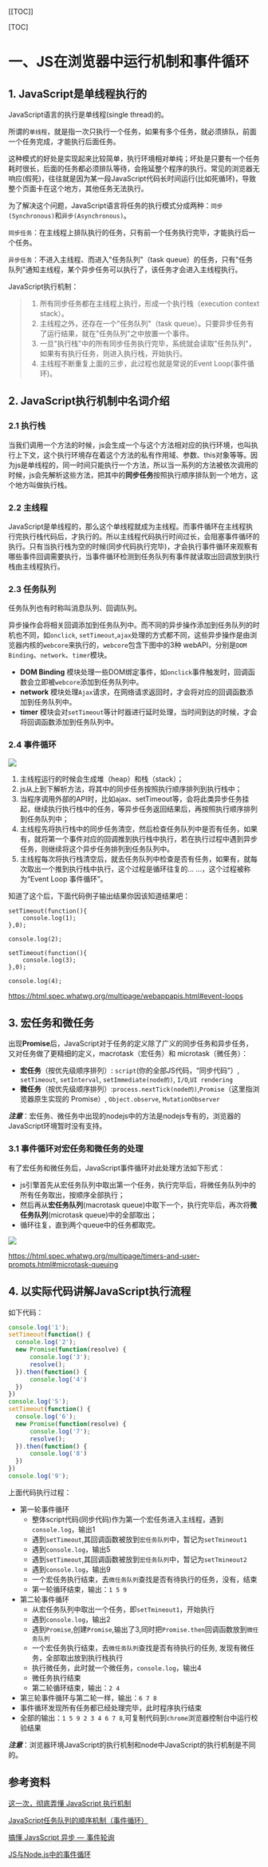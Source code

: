 [[TOC]]

[TOC]

# 一、JS在浏览器中运行机制和事件循环

## 1. JavaScript是单线程执行的

JavaScript语言的执行是单线程(single thread)的。

所谓的`单线程`，就是指一次只执行一个任务，如果有多个任务，就必须排队，前面一个任务完成，才能执行后面任务。

这种模式的好处是实现起来比较简单，执行环境相对单纯；坏处是只要有一个任务耗时很长，后面的任务都必须排队等待，会拖延整个程序的执行。常见的浏览器无响应(假死)，往往就是因为某一段JavaScript代码长时间运行(比如死循环)，导致整个页面卡在这个地方，其他任务无法执行。

为了解决这个问题，JavaScript语言将任务的执行模式分成两种：`同步(Synchronous)`和`异步(Asynchronous)`。

`同步任务`：在主线程上排队执行的任务，只有前一个任务执行完毕，才能执行后一个任务。

`异步任务`：不进入主线程、而进入"任务队列"（task queue）的任务，只有"任务队列"通知主线程，某个异步任务可以执行了，该任务才会进入主线程执行。

JavaScript执行机制：

> 1. 所有同步任务都在主线程上执行，形成一个执行栈（execution context stack）。
> 2. 主线程之外，还存在一个"任务队列"（task queue）。只要异步任务有了运行结果，就在"任务队列"之中放置一个事件。
> 3. 一旦"执行栈"中的所有同步任务执行完毕，系统就会读取"任务队列"，如果有有执行任务，则进入执行栈，开始执行。
> 4. 主线程不断重复上面的三步，此过程也就是常说的Event Loop(事件循环)。



## 2. JavaScript执行机制中名词介绍

### 2.1 执行栈

当我们调用一个方法的时候，js会生成一个与这个方法相对应的执行环境，也叫执行上下文，这个执行环境存在着这个方法的私有作用域、参数、this对象等等。因为js是单线程的，同一时间只能执行一个方法，所以当一系列的方法被依次调用的时候，js会先解析这些方法，把其中的**同步任务**按照执行顺序排队到一个地方，这个地方叫做执行栈。

### 2.2 主线程

JavaScript是单线程的，那么这个单线程就成为主线程。而事件循环在主线程执行完执行栈代码后，才执行的。所以主线程代码执行时间过长，会阻塞事件循环的执行。只有当执行栈为空的时候(同步代码执行完毕)，才会执行事件循环来观察有哪些事件回调需要执行，当事件循环检测到任务队列有事件就读取出回调放到执行栈由主线程执行。

### 2.3 任务队列

任务队列也有时称叫消息队列、回调队列。

异步操作会将相关回调添加到任务队列中。而不同的异步操作添加到任务队列的时机也不同，如`onclick`, `setTimeout`,`ajax`处理的方式都不同，这些异步操作是由浏览器内核的`webcore`来执行的，`webcore`包含下图中的3种 webAPI，分别是`DOM Binding`、`network`、`timer`模块。

- **DOM Binding** 模块处理一些DOM绑定事件，如`onclick`事件触发时，回调函数会立即被`webcore`添加到任务队列中。
- **network** 模块处理`Ajax`请求，在网络请求返回时，才会将对应的回调函数添加到任务队列中。
- **timer** 模块会对`setTimeout`等计时器进行延时处理，当时间到达的时候，才会将回调函数添加到任务队列中。

### 2.4 事件循环

![](./../../../assets/img/js_EventLoop.jpg)


1. 主线程运行的时候会生成堆（heap）和栈（stack）；
2. js从上到下解析方法，将其中的同步任务按照执行顺序排列到执行栈中；
3. 当程序调用外部的API时，比如ajax、setTimeout等，会将此类异步任务挂起，继续执行执行栈中的任务，等异步任务返回结果后，再按照执行顺序排列到任务队列中；
4. 主线程先将执行栈中的同步任务清空，然后检查任务队列中是否有任务，如果有，就将第一个事件对应的回调推到执行栈中执行，若在执行过程中遇到异步任务，则继续将这个异步任务排列到任务队列中。
5. 主线程每次将执行栈清空后，就去任务队列中检查是否有任务，如果有，就每次取出一个推到执行栈中执行，这个过程是循环往复的... ...，这个过程被称为“Event Loop 事件循环”。

知道了这个后，下面代码例子输出结果你因该知道结果吧：

```
setTimeout(function(){
    console.log(1);
},0);

console.log(2);

setTimeout(function(){
    console.log(3);
},0);

console.log(4);
```

https://html.spec.whatwg.org/multipage/webappapis.html#event-loops

## 3. 宏任务和微任务

出现**Promise**后，JavaScript对于任务的定义除了广义的同步任务和异步任务，又对任务做了更精细的定义，macrotask（宏任务）和 microtask（微任务）：

- **宏任务**（按优先级顺序排列）: `script`(你的全部JS代码，“同步代码”）, `setTimeout`, `setInterval`, `setImmediate(node的)`, `I/O`,`UI rendering`
- **微任务**（按优先级顺序排列）:`process.nextTick(node的)`,`Promise`（这里指浏览器原生实现的 Promise）, `Object.observe`, `MutationObserver`

***注意***：宏任务、微任务中出现的nodejs中的方法是nodejs专有的，浏览器的JavaScript环境暂时没有支持。

### 3.1 事件循环对宏任务和微任务的处理

有了宏任务和微任务后，JavaScript事件循环对此处理方法如下形式：

- js引擎首先从宏任务队列中取出第一个任务，执行完毕后，将微任务队列中的所有任务取出，按顺序全部执行；
- 然后再从**宏任务队列**(macrotask queue)中取下一个，执行完毕后，再次将**微任务队列**(microtask queue)中的全部取出；
- 循环往复，直到两个queue中的任务都取完。

![](./../../../assets/img/hong.png)

https://html.spec.whatwg.org/multipage/timers-and-user-prompts.html#microtask-queuing

## 4. 以实际代码讲解JavaScript执行流程

如下代码：

```javascript
console.log('1');
setTimeout(function() {
  console.log('2');
  new Promise(function(resolve) {
      console.log('3');
      resolve();
  }).then(function() {
      console.log('4')
  })
})
console.log('5');
setTimeout(function() {
  console.log('6');
  new Promise(function(resolve) {
      console.log('7');
      resolve();
  }).then(function() {
      console.log('8')
  })
})
console.log('9');
```

上面代码执行过程：

- 第一轮事件循环
  - 整体script代码(同步代码)作为第一个宏任务进入主线程，遇到`console.log`，输出1
  - 遇到`setTimeout`,其回调函数被放到`宏任务队列`中，暂记为`setTmineout1`
  - 遇到`console.log`，输出5
  - 遇到`setTimeout`,其回调函数被放到`宏任务队列`中，暂记为`setTmineout2`
  - 遇到`console.log`，输出9
  - 一个宏任务执行结束，去`微任务队列`查找是否有待执行的任务，没有，结束
  - 第一轮循环结束，输出：`1 5 9`
- 第二轮事件循环
  - 从宏任务队列中取出一个任务，即`setTmineout1`，开始执行
  - 遇到`console.log`，输出2
  - 遇到`Promise`,创建`Promise`,输出了3,同时把`Promise.then`回调函数放到`微任务队列`
  - 一个宏任务执行结束，去`微任务队列`查找是否有待执行的任务, 发现有微任务，全部取出放到执行栈执行
  - 执行微任务，此时就一个微任务，`console.log`，输出4
  - 微任务执行结束
  - 第二轮循环结束，输出：`2 4`
- 第三轮事件循环与第二轮一样，输出：`6 7 8`
- 事件循环发现所有任务都已经处理完毕，此时程序执行结束
- 全部的输出：`1 5 9 2 3 4 6 7 8`,可复制代码到`chrome`浏览器控制台中运行校验结果



***注意***：浏览器环境JavaScript的执行机制和node中JavaScript的执行机制是不同的。





## 参考资料

[这一次，彻底弄懂 JavaScript 执行机制](https://mp.weixin.qq.com/s?__biz=MzA5NzkwNDk3MQ==&mid=2650585345&amp;idx=1&amp;sn=6fd112fbed64246601b48e392d1e7a0b&source=41#wechat_redirect)

[JavaScript任务队列的顺序机制（事件循环）](http://www.yangzicong.com/article/3)

[搞懂 JavsScript 异步 —  事件轮询](https://segmentfault.com/a/1190000017120344)

[JS与Node.js中的事件循环](https://segmentfault.com/a/1190000012362096)

